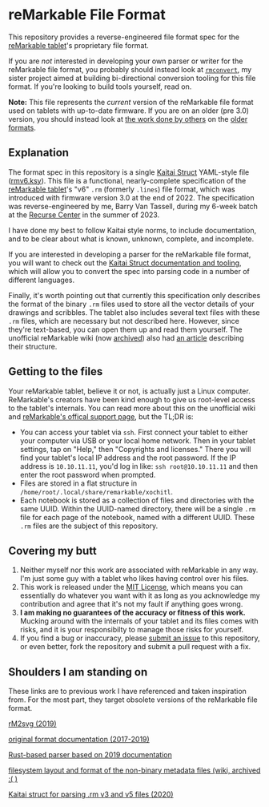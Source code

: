 # reMarkable File Format

This repository provides a reverse-engineered file format spec for the [reMarkable tablet](https://remarkable.com)'s proprietary file format.

If you are *not* interested in developing your own parser or writer for the reMarkable file format, you probably should instead look at [`rmconvert`](https://github.com/yakbarber/rmconvert), my sister project aimed at building bi-directional conversion tooling for this file format. If you're looking to build tools yourself, read on.

**Note:** This file represents the *current* version of the reMarkable file format used on tablets with up-to-date firmware. If you are on an older (pre 3.0) version, you should instead look at [the work done by others](https://plasma.ninja/blog/devices/remarkable/binary/format/2017/12/26/reMarkable-lines-file-format.html) on the [older formats](https://github.com/matomatical/reMarkable-kaitai/blob/main/rm_v5.ksy).

## Explanation

The format spec in this repository is a single [Kaitai Struct](https://www.kaitai.io) YAML-style file ([rmv6.ksy](rmv6.ksy)). This file is a functional, nearly-complete specification of the [reMarkable tablet](https://remarkable.com)'s "v6" `.rm` (formerly `.lines`) file format, which was introduced with firmware version 3.0 at the end of 2022. The specification was reverse-engineered by me, Barry Van Tassell, during my 6-week batch at the [Recurse Center](https://www.recurse.com) in the summer of 2023.

I have done my best to follow Kaitai style norms, to include documentation, and to be clear about what is known, unknown, complete, and incomplete.

If you are interested in developing a parser for the reMarkable file format, you will want to check out the [Kaitai Struct documentation and tooling](https://doc.kaitai.io/), which will allow you to convert the spec into parsing code in a number of different languages.

Finally, it's worth pointing out that currently this specification only describes the format of the binary `.rm` files used to store all the vector details of your drawings and scribbles. The tablet also includes several text files with these `.rm` files, which are necessary but not described here. However, since they're text-based, you can open them up and read them yourself. The unofficial reMarkable wiki (now [archived](https://web.archive.org/web/20230619092221/https://remarkablewiki.com/)) also had [an article](https://web.archive.org/web/20230619092221/https://remarkablewiki.com/tech/filesystem) describing their structure.

## Getting to the files

Your reMarkable tablet, believe it or not, is actually just a Linux computer. ReMarkable's creators have been kind enough to give us root-level access to the tablet's internals. You can read more about this on the unofficial wiki and [reMarkable's offical support page](https://support.remarkable.com/s/article/Help), but the TL;DR is:

- You can access your tablet via `ssh`. First connect your tablet to either your computer via USB or your local home network. Then in your tablet settings, tap on "Help," then "Copyrights and licenses." There you will find your tablet's local IP address and the root password. If the IP address is `10.10.11.11`, you'd log in like: `ssh root@10.10.11.11` and then enter the root password when prompted.
- Files are stored in a flat structure in `/home/root/.local/share/remarkable/xochitl`.
- Each notebook is stored as a collection of files and directories with the same UUID. Within the UUID-named directory, there will be a single `.rm` file for each page of the notebook, named with a different UUID. These `.rm` files are the subject of this repository.

## Covering my butt

1) Neither myself nor this work are associated with reMarkable in any way. I'm just some guy with a tablet who likes having control over his files.
2) This work is released under the [MIT License](LICENSE), which means you can essentially do whatever you want with it as long as you acknowledge my contribution and agree that it's not my fault if anything goes wrong.
3) **I am making no guarantees of the accuracy or fitness of this work.** Mucking around with the internals of your tablet and its files comes with risks, and it is your responsibilty to manage those risks for yourself.
4) If you find a bug or inaccuracy, please [submit an issue](https://github.com/YakBarber/remarkable_file_format/issues/new) to this repository, or even better, fork the repository and submit a pull request with a fix.

## Shoulders I am standing on

These links are to previous work I have referenced and taken inspiration from. For the most part, they target obsolete versions of the reMarkable file format.

[rM2svg (2019)](https://github.com/reHackable/maxio/blob/master/tools/rM2svg)

[original format documentation (2017-2019)](https://plasma.ninja/blog/devices/remarkable/binary/format/2017/12/26/reMarkable-lines-file-format.html)

[Rust-based parser based on 2019 documentation](https://github.com/ax3l/lines-are-rusty)

[filesystem layout and format of the non-binary metadata files (wiki, archived :( )](https://web.archive.org/web/20230619092221/https://remarkablewiki.com/tech/filesystem)

[Kaitai struct for parsing .rm v3 and v5 files (2020)](https://github.com/matomatical/reMarkable-kaitai/blob/main/rm_v5.ksy)

